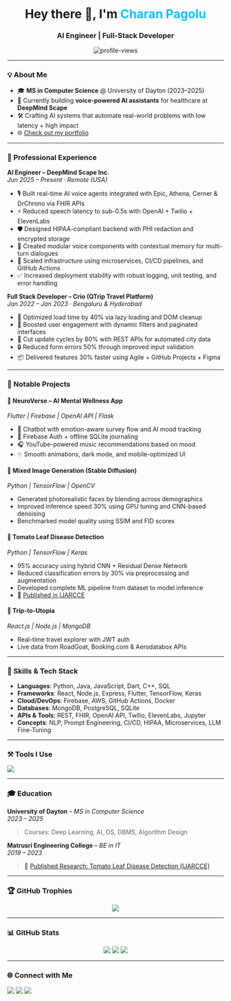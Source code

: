 <h1 align="center">Hey there 👋, I'm <span style="color:#00c4ff;">Charan Pagolu</span></h1>
<h3 align="center">AI Engineer | Full-Stack Developer</h3>

<p align="center">
  <img src="https://komarev.com/ghpvc/?username=charan-pagolu&label=Profile%20views&color=0e75b6&style=flat" alt="profile-views" />
</p>

---

### 💡 About Me

- 🎓 **MS in Computer Science** @ University of Dayton (2023–2025)  
- 🧠 Currently building **voice-powered AI assistants** for healthcare at **DeepMind Scape**  
- 🛠️ Crafting AI systems that automate real-world problems with low latency + high impact  
- 🌐 [Check out my portfolio](https://charan-pagolu.vercel.app/)

---

### 💼 Professional Experience

**AI Engineer – DeepMind Scape Inc.**  
*Jun 2025 – Present · Remote (USA)*  
- 🎙️ Built real-time AI voice agents integrated with Epic, Athena, Cerner & DrChrono via FHIR APIs  
- ⚡️ Reduced speech latency to sub-0.5s with OpenAI + Twilio + ElevenLabs  
- 🛡️ Designed HIPAA-compliant backend with PHI redaction and encrypted storage  
- 🧠 Created modular voice components with contextual memory for multi-turn dialogues  
- 🚀 Scaled infrastructure using microservices, CI/CD pipelines, and GitHub Actions  
- ✅ Increased deployment stability with robust logging, unit testing, and error handling  

**Full Stack Developer – Crio (QTrip Travel Platform)**  
*Jan 2022 – Jan 2023 · Bengaluru & Hyderabad*  
- 🚄 Optimized load time by 40% via lazy loading and DOM cleanup  
- 🎯 Boosted user engagement with dynamic filters and paginated interfaces  
- 🔄 Cut update cycles by 80% with REST APIs for automated city data  
- 🔒 Reduced form errors 50% through improved input validation  
- 📦 Delivered features 30% faster using Agile + GitHub Projects + Figma

---

### 🧪 Notable Projects

#### 🧘 NeuroVerse – AI Mental Wellness App  
*Flutter | Firebase | OpenAI API | Flask*  
- 💬 Chatbot with emotion-aware survey flow and AI mood tracking  
- 🔐 Firebase Auth + offline SQLite journaling  
- 🎧 YouTube-powered music recommendations based on mood  
- ✨ Smooth animations, dark mode, and mobile-optimized UI



#### 🧬 Mixed Image Generation (Stable Diffusion)  
*Python | TensorFlow | OpenCV*  
- Generated photorealistic faces by blending across demographics  
- Improved inference speed 30% using GPU tuning and CNN-based denoising  
- Benchmarked model quality using SSIM and FID scores

#### 🍅 Tomato Leaf Disease Detection  
*Python | TensorFlow | Keras*  
- 95% accuracy using hybrid CNN + Residual Dense Network  
- Reduced classification errors by 30% via preprocessing and augmentation  
- Developed complete ML pipeline from dataset to model inference  
- 📄 [Published in IJARCCE](https://ijarcce.com/papers/tomato-leaf-disease-identification-by-restructured-deep-residual-dense-network/)

#### 🧭 Trip-to-Utopia  
*React.js | Node.js | MongoDB*  
- Real-time travel explorer with JWT auth  
- Live data from RoadGoat, Booking.com & Aerodatabox APIs

---

### 🧠 Skills & Tech Stack

- **Languages**: Python, Java, JavaScript, Dart, C++, SQL  
- **Frameworks**: React, Node.js, Express, Flutter, TensorFlow, Keras  
- **Cloud/DevOps**: Firebase, AWS, GitHub Actions, Docker  
- **Databases**: MongoDB, PostgreSQL, SQLite  
- **APIs & Tools**: REST, FHIR, OpenAI API, Twilio, ElevenLabs, Jupyter  
- **Concepts**: NLP, Prompt Engineering, CI/CD, HIPAA, Microservices, LLM Fine-Tuning

---

### ⚒️ Tools I Use

<p align="left">
  <img src="https://skillicons.dev/icons?i=python,flutter,dart,react,nodejs,tensorflow,firebase,aws,mongodb,git,cpp,java,js,postgres,sqlite,githubactions" />
</p>

---

### 🎓 Education

**University of Dayton** – *MS in Computer Science*  
*2023 – 2025*  
> Courses: Deep Learning, AI, OS, DBMS, Algorithm Design

**Matrusri Engineering College** – *BE in IT*  
*2019 – 2023*  
> 🧪 [Published Research: Tomato Leaf Disease Detection (IJARCCE)](https://ijarcce.com/papers/tomato-leaf-disease-identification-by-restructured-deep-residual-dense-network/)

---

### 🏆 GitHub Trophies

<p align="center">
  <img src="https://github-profile-trophy.vercel.app/?username=charan-pagolu&theme=darkhub&no-bg=true&margin-w=15"/>
</p>

---

### 📊 GitHub Stats

<p align="center">
  <img src="https://github-readme-stats.vercel.app/api/top-langs/?username=charan-pagolu&layout=compact&theme=tokyonight"/>
  <img src="https://github-readme-stats.vercel.app/api?username=charan-pagolu&show_icons=true&theme=tokyonight"/>
  <img src="https://github-readme-streak-stats.herokuapp.com/?user=charan-pagolu&theme=tokyonight"/>
</p>

---

### 🌐 Connect with Me

<p align="left">
  <a href="https://charan-pagolu.vercel.app"><img src="https://img.shields.io/badge/Portfolio-charanpagolu.vercel.app-00c4ff?logo=vercel&logoColor=white" /></a>
  <a href="https://linkedin.com/in/charan-pagolu"><img src="https://img.shields.io/badge/LinkedIn-Charan_Pagolu-blue?logo=linkedin" /></a>
  <a href="https://github.com/charan-pagolu"><img src="https://img.shields.io/badge/GitHub-charan--pagolu-black?logo=github" /></a>
</p>

